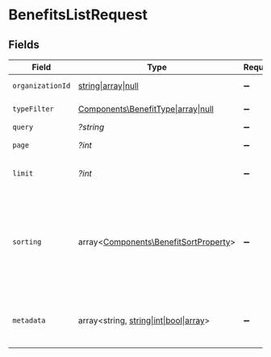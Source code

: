 # BenefitsListRequest


## Fields

| Field                                                                                                                                                                   | Type                                                                                                                                                                    | Required                                                                                                                                                                | Description                                                                                                                                                             |
| ----------------------------------------------------------------------------------------------------------------------------------------------------------------------- | ----------------------------------------------------------------------------------------------------------------------------------------------------------------------- | ----------------------------------------------------------------------------------------------------------------------------------------------------------------------- | ----------------------------------------------------------------------------------------------------------------------------------------------------------------------- |
| `organizationId`                                                                                                                                                        | [string\|array\|null](../../Models/Operations/QueryParamOrganizationIDFilter.md)                                                                                        | :heavy_minus_sign:                                                                                                                                                      | Filter by organization ID.                                                                                                                                              |
| `typeFilter`                                                                                                                                                            | [Components\BenefitType\|array\|null](../../Models/Operations/BenefitTypeFilter.md)                                                                                     | :heavy_minus_sign:                                                                                                                                                      | Filter by benefit type.                                                                                                                                                 |
| `query`                                                                                                                                                                 | *?string*                                                                                                                                                               | :heavy_minus_sign:                                                                                                                                                      | Filter by description.                                                                                                                                                  |
| `page`                                                                                                                                                                  | *?int*                                                                                                                                                                  | :heavy_minus_sign:                                                                                                                                                      | Page number, defaults to 1.                                                                                                                                             |
| `limit`                                                                                                                                                                 | *?int*                                                                                                                                                                  | :heavy_minus_sign:                                                                                                                                                      | Size of a page, defaults to 10. Maximum is 100.                                                                                                                         |
| `sorting`                                                                                                                                                               | array<[Components\BenefitSortProperty](../../Models/Components/BenefitSortProperty.md)>                                                                                 | :heavy_minus_sign:                                                                                                                                                      | Sorting criterion. Several criteria can be used simultaneously and will be applied in order. Add a minus sign `-` before the criteria name to sort by descending order. |
| `metadata`                                                                                                                                                              | array<string, [string\|int\|bool\|array](../../Models/Components/MetadataQuery.md)>                                                                                     | :heavy_minus_sign:                                                                                                                                                      | Filter by metadata key-value pairs. It uses the `deepObject` style, e.g. `?metadata[key]=value`.                                                                        |